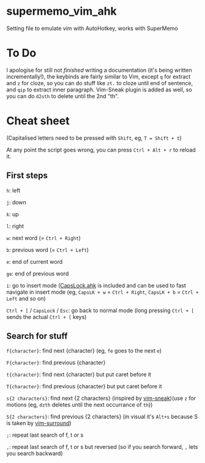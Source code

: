 # supermemo_vim_ahk

Setting file to emulate vim with AutoHotkey, works with SuperMemo

# To Do

I apologise for still not *finished* writing a documentation (it's being written incrementally!), the keybinds are fairly similar to Vim, except `q` for extract and `z` for cloze, so you can do stuff like `zt.` to cloze until end of sentence, and `qip` to extract inner paragraph. Vim-Sneak plugin is added as well, so you can do `d2sth` to delete until the 2nd "th".

# Cheat sheet

(Capitalised letters need to be pressed with `Shift`, eg, `T = Shift + t`)

At any point the script goes wrong, you can press `Ctrl + Alt + r` to reload it.

## First steps

`h`: left

`j`: down

`k`: up

`l`: right

`w`: next word (= `Ctrl + Right`)

`b`: previous word (= `Ctrl + Left`)

`e`: end of current word

`ge`: end of previous word

`i`: go to insert mode ([CapsLock.ahk](https://github.com/Vonng/Capslock) is included and can be used to fast navigate in insert mode (eg, `CapsLK + w` = `Ctrl + Right`, `CapsLK + b` = `Ctrl + Left` and so on)

`Ctrl + [` / `CapsLock` / `Esc`: go back to normal mode (long pressing `Ctrl + [` sends the actual `Ctrl + [` keys)

## Search for stuff

`f{character}`: find next {character} (eg, `fe` goes to the next `e`)

`F{character}`: find previous {character}

`t{character}`: find next {character} but put caret before it

`T{character}`: find previous {character} but put caret before it

`s{2 characters}`: find next {2 characters} (inspired by [vim-sneak](https://github.com/justinmk/vim-sneak))(use `z` for motions (eg, `dzth` deletes until the next occurrance of `th`))

`S{2 characters}`: find previous {2 characters} (in visual it's `Alt+s` because S is taken by [vim-surround](https://github.com/tpope/vim-surround))

`;`: repeat last search of f, t or s  

`,`: repeat last search of f, t or s but reversed (so if you search forward, `,` lets you search backward)